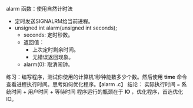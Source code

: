 alarm 函数：使用自然计时法
- 定时发送SIGNALRM给当前进程。
- unsigned int alarm(unsigned int seconds);
	- seconds: 定时秒数。
	- 返回值：
		- 上次定时剩余时间。
		- 无错误返回现象。
	- alarm(0): 取消闹钟。

练习：编写程序，测试你使用的计算机1秒钟能数多少个数。然后使用 __time__ 命令查看进程执行时间。思考如何优化程序。【alarm .c】
结论：
	实际执行时间 = 系统时间 + 用户时间 + 等待时间
	程序运行的瓶颈在于 __IO__ ，优化程序，首选优化IO。
